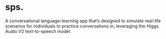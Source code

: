 # sps.
A conversational language-learning app that’s designed to simulate real-life scenarios for individuals to practice conversations in, leveraging the Higgs Audio V2 text-to-speech model.
